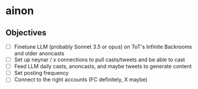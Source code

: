 # ainon

## Objectives
- [ ] Finetune LLM (probably Sonnet 3.5 or opus) on ToT's Infinite Backrooms and older anoncasts
- [ ] Set up neynar / x connections to pull casts/tweets and be able to cast
- [ ] Feed LLM daily casts, anoncasts, and maybe tweets to generate content
- [ ] Set posting frequency
- [ ] Connect to the right accounts (FC definitely, X maybe)
